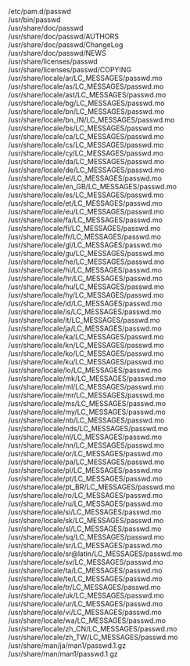 /etc/pam.d/passwd  
/usr/bin/passwd  
/usr/share/doc/passwd  
/usr/share/doc/passwd/AUTHORS  
/usr/share/doc/passwd/ChangeLog  
/usr/share/doc/passwd/NEWS  
/usr/share/licenses/passwd  
/usr/share/licenses/passwd/COPYING  
/usr/share/locale/ar/LC_MESSAGES/passwd.mo  
/usr/share/locale/as/LC_MESSAGES/passwd.mo  
/usr/share/locale/ast/LC_MESSAGES/passwd.mo  
/usr/share/locale/bg/LC_MESSAGES/passwd.mo  
/usr/share/locale/bn/LC_MESSAGES/passwd.mo  
/usr/share/locale/bn_IN/LC_MESSAGES/passwd.mo  
/usr/share/locale/bs/LC_MESSAGES/passwd.mo  
/usr/share/locale/ca/LC_MESSAGES/passwd.mo  
/usr/share/locale/cs/LC_MESSAGES/passwd.mo  
/usr/share/locale/cy/LC_MESSAGES/passwd.mo  
/usr/share/locale/da/LC_MESSAGES/passwd.mo  
/usr/share/locale/de/LC_MESSAGES/passwd.mo  
/usr/share/locale/el/LC_MESSAGES/passwd.mo  
/usr/share/locale/en_GB/LC_MESSAGES/passwd.mo  
/usr/share/locale/es/LC_MESSAGES/passwd.mo  
/usr/share/locale/et/LC_MESSAGES/passwd.mo  
/usr/share/locale/eu/LC_MESSAGES/passwd.mo  
/usr/share/locale/fa/LC_MESSAGES/passwd.mo  
/usr/share/locale/fi/LC_MESSAGES/passwd.mo  
/usr/share/locale/fr/LC_MESSAGES/passwd.mo  
/usr/share/locale/gl/LC_MESSAGES/passwd.mo  
/usr/share/locale/gu/LC_MESSAGES/passwd.mo  
/usr/share/locale/he/LC_MESSAGES/passwd.mo  
/usr/share/locale/hi/LC_MESSAGES/passwd.mo  
/usr/share/locale/hr/LC_MESSAGES/passwd.mo  
/usr/share/locale/hu/LC_MESSAGES/passwd.mo  
/usr/share/locale/hy/LC_MESSAGES/passwd.mo  
/usr/share/locale/id/LC_MESSAGES/passwd.mo  
/usr/share/locale/is/LC_MESSAGES/passwd.mo  
/usr/share/locale/it/LC_MESSAGES/passwd.mo  
/usr/share/locale/ja/LC_MESSAGES/passwd.mo  
/usr/share/locale/ka/LC_MESSAGES/passwd.mo  
/usr/share/locale/kn/LC_MESSAGES/passwd.mo  
/usr/share/locale/ko/LC_MESSAGES/passwd.mo  
/usr/share/locale/ku/LC_MESSAGES/passwd.mo  
/usr/share/locale/lo/LC_MESSAGES/passwd.mo  
/usr/share/locale/mk/LC_MESSAGES/passwd.mo  
/usr/share/locale/ml/LC_MESSAGES/passwd.mo  
/usr/share/locale/mr/LC_MESSAGES/passwd.mo  
/usr/share/locale/ms/LC_MESSAGES/passwd.mo  
/usr/share/locale/my/LC_MESSAGES/passwd.mo  
/usr/share/locale/nb/LC_MESSAGES/passwd.mo  
/usr/share/locale/nds/LC_MESSAGES/passwd.mo  
/usr/share/locale/nl/LC_MESSAGES/passwd.mo  
/usr/share/locale/nn/LC_MESSAGES/passwd.mo  
/usr/share/locale/or/LC_MESSAGES/passwd.mo  
/usr/share/locale/pa/LC_MESSAGES/passwd.mo  
/usr/share/locale/pl/LC_MESSAGES/passwd.mo  
/usr/share/locale/pt/LC_MESSAGES/passwd.mo  
/usr/share/locale/pt_BR/LC_MESSAGES/passwd.mo  
/usr/share/locale/ro/LC_MESSAGES/passwd.mo  
/usr/share/locale/ru/LC_MESSAGES/passwd.mo  
/usr/share/locale/si/LC_MESSAGES/passwd.mo  
/usr/share/locale/sk/LC_MESSAGES/passwd.mo  
/usr/share/locale/sl/LC_MESSAGES/passwd.mo  
/usr/share/locale/sq/LC_MESSAGES/passwd.mo  
/usr/share/locale/sr/LC_MESSAGES/passwd.mo  
/usr/share/locale/sr@latin/LC_MESSAGES/passwd.mo  
/usr/share/locale/sv/LC_MESSAGES/passwd.mo  
/usr/share/locale/ta/LC_MESSAGES/passwd.mo  
/usr/share/locale/te/LC_MESSAGES/passwd.mo  
/usr/share/locale/tr/LC_MESSAGES/passwd.mo  
/usr/share/locale/uk/LC_MESSAGES/passwd.mo  
/usr/share/locale/ur/LC_MESSAGES/passwd.mo  
/usr/share/locale/vi/LC_MESSAGES/passwd.mo  
/usr/share/locale/wa/LC_MESSAGES/passwd.mo  
/usr/share/locale/zh_CN/LC_MESSAGES/passwd.mo  
/usr/share/locale/zh_TW/LC_MESSAGES/passwd.mo  
/usr/share/man/ja/man1/passwd.1.gz  
/usr/share/man/man1/passwd.1.gz  
